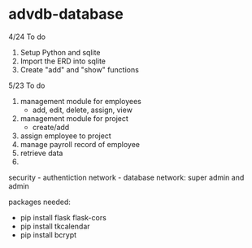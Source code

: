 # advdb-database

4/24 To do
1. Setup Python and sqlite
2. Import the ERD into sqlite
3. Create "add" and "show" functions

5/23 To do
1. management module for employees
    - add, edit, delete, assign, view
2. management module for project
    - create/add
3. assign employee to project
4. manage payroll record of employee
5. retrieve data
6. 
security - authentiction
network
    - database network: super admin and admin



packages needed:
- pip install flask flask-cors
- pip install tkcalendar
- pip install bcrypt
